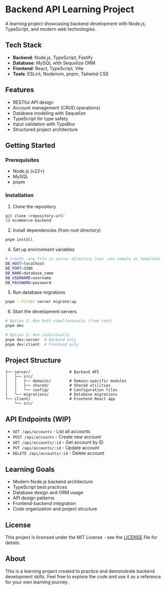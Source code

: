 # Backend API Learning Project

A learning project showcasing backend development with Node.js, TypeScript, and modern web technologies.

## Tech Stack

- **Backend**: Node.js, TypeScript, Fastify
- **Database**: MySQL with Sequelize ORM
- **Frontend**: React, TypeScript, Vite
- **Tools**: ESLint, Nodemon, pnpm, Tailwind CSS

## Features

- RESTful API design
- Account management (CRUD operations)
- Database modeling with Sequelize
- TypeScript for type safety
- Input validation with TypeBox
- Structured project architecture

## Getting Started

### Prerequisites

- Node.js (v22+)
- MySQL
- pnpm

### Installation

1. Clone the repository
```bash
git clone <repository-url>
cd ecommerce-backend
```

2. Install dependencies (from root directory)
```bash
pnpm install
```

4. Set up environment variables
```bash
# Create .env file in server directory (use .env.sample as template)
DB_HOST=localhost
DB_PORT=3306
DB_NAME=database_name
DB_USERNAME=username
DB_PASSWORD=password
```

5. Run database migrations
```bash
pnpm --filter server migrate:up
```

6. Start the development servers
```bash
# Option 1: Run both simultaneously (from root)
pnpm dev

# Option 2: Run individually
pnpm dev:server  # Backend only
pnpm dev:client  # Frontend only
```

## Project Structure

```
├── server/                 # Backend API
│   ├── src/
│   │   ├── domains/        # Domain-specific modules
│   │   ├── shared/         # Shared utilities
│   │   └── config/         # Configuration files
│   └── migrations/         # Database migrations
└── client/                 # Frontend React app
    └── src/
```

## API Endpoints (WIP)

- `GET /api/accounts` - List all accounts
- `POST /api/accounts` - Create new account
- `GET /api/accounts/:id` - Get account by ID
- `PUT /api/accounts/:id` - Update account
- `DELETE /api/accounts/:id` - Delete account

## Learning Goals

- Modern Node.js backend architecture
- TypeScript best practices
- Database design and ORM usage
- API design patterns
- Frontend-backend integration
- Code organization and project structure

## License

This project is licensed under the MIT License - see the [LICENSE](LICENSE) file for details.

## About

This is a learning project created to practice and demonstrate backend development skills. Feel free to explore the code and use it as a reference for your own learning journey.
